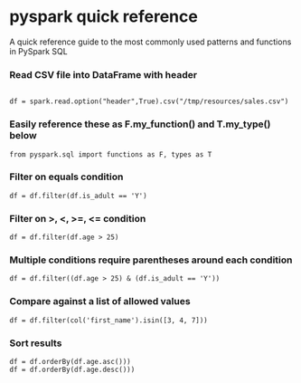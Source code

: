 # pyspark quick reference
A quick reference guide to the most commonly used patterns and functions in PySpark SQL

### Read CSV file into DataFrame with header
```

df = spark.read.option("header",True).csv("/tmp/resources/sales.csv")

```


### Easily reference these as F.my_function() and T.my_type() below
```
from pyspark.sql import functions as F, types as T
```

### Filter on equals condition
```
df = df.filter(df.is_adult == 'Y')
```

### Filter on >, <, >=, <= condition
```
df = df.filter(df.age > 25)
```

### Multiple conditions require parentheses around each condition
```
df = df.filter((df.age > 25) & (df.is_adult == 'Y'))
```

### Compare against a list of allowed values
```
df = df.filter(col('first_name').isin([3, 4, 7]))
```

### Sort results
```
df = df.orderBy(df.age.asc()))  
df = df.orderBy(df.age.desc()))
```


